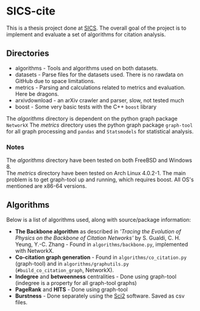 # SICS-cite

This is a thesis project done at [SICS](https://www.sics.se/). The overall goal of the project is to implement and evaluate a set of algorithms for citation analysis.


## Directories

* algorithms - Tools and algorithms used on both datasets.
* datasets - Parse files for the datasets used. There is no rawdata on GitHub due to space limitations.
* metrics - Parsing and calculations related to metrics and evaluation. Here be dragons.
* arxivdownload - an arXiv crawler and parser, slow, not tested much
* boost - Some very basic tests with the C++ `boost` library

The *algorithms* directory is dependent on the python graph package `NetworkX`
The *metrics* directory uses the python graph package `graph-tool` for all graph processing and `pandas` and `Statsmodels` for statistical analysis.

### Notes
The *algorithms* directory have been tested on both FreeBSD and Windows 8.	
The *metrics* directory have been tested on Arch Linux 4.0.2-1. The main problem is to get graph-tool up and running, which requires boost.
All OS's mentioned are x86-64 versions.

## Algorithms
Below is a list of algorithms used, along with source/package information:

* **The Backbone algorithm** as described in *'Tracing the Evolution of Physics on the Backbone of Citation Networks'*
by S. Gualdi, C. H. Yeung, Y.-C. Zhang - Found in `algorithms/backbone.py`, implemented with NetworkX.
* **Co-citation graph generation** - Found in `algorithms/co_citation.py` (graph-tool) and in `algorithms/graphutils.py` (`#build_co_citation_graph`, NetworkX).
* **Indegree** and **betweenness** centralities - Done using graph-tool (indegree is a property for all graph-tool graphs)
* **PageRank** and **HITS** - Done using graph-tool
* **Burstness** - Done separately using the [Sci2](https://sci2.cns.iu.edu/) software. Saved as csv files.